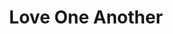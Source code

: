 ---
pid: ch797
title: Love One Another
location_transcription: Center of City Hall, up high
coordinates: "[-75.163578774069, 39.952385300897]"
zipcode: '19103'
gen_neighborhood: Center City
neighborhood: Rittenhouse Square,Avenue of The Arts,Logan Square,Fitler Square
outside_phl: 
age: '76'
age_range: 70+
instagram: 
image_file_name: ch_797.jpg
proposal_transcription: Black [and] White figures holding hands in unity not hate.
  Can incorporate in general one to for all races...
topic: African Americans,Unity
topic_summary: 0, 0
type: Sculpture Statue,Other No Form
keywords_other: 
credit: 
image_labels: 
twitter: 
facebook: 
permalink: "/monuments/ch797/"
layout: item-page
---